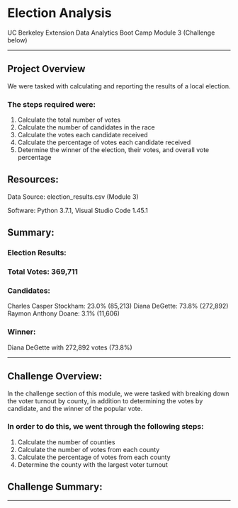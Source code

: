 # Election Analysis
UC Berkeley Extension Data Analytics Boot Camp Module 3 (Challenge below)

---

## Project Overview

We were tasked with calculating and reporting the results of a local election.

### The steps required were:
1) Calculate the total number of votes
2) Calculate the number of candidates in the race
3) Calculate the votes each candidate received
4) Calculate the percentage of votes each candidate received
5) Determine the winner of the election, their votes, and overall vote percentage

## Resources:

Data Source: election_results.csv (Module 3)

Software: Python 3.7.1, Visual Studio Code 1.45.1

## Summary:

### Election Results:

### Total Votes: 369,711

### Candidates:
Charles Casper Stockham: 23.0% (85,213)
Diana DeGette: 73.8% (272,892)
Raymon Anthony Doane: 3.1% (11,606)

### Winner: 
Diana DeGette with 272,892 votes (73.8%)

---


## Challenge Overview:

In the challenge section of this module, we were tasked with breaking down the voter turnout by county, in addition to determining the votes by candidate, and the winner of the popular vote.

### In order to do this, we went through the following steps:
1) Calculate the number of counties
2) Calculate the number of votes from each county
3) Calculate the percentage of votes from each county
4) Determine the county with the largest voter turnout

## Challenge Summary:


---
